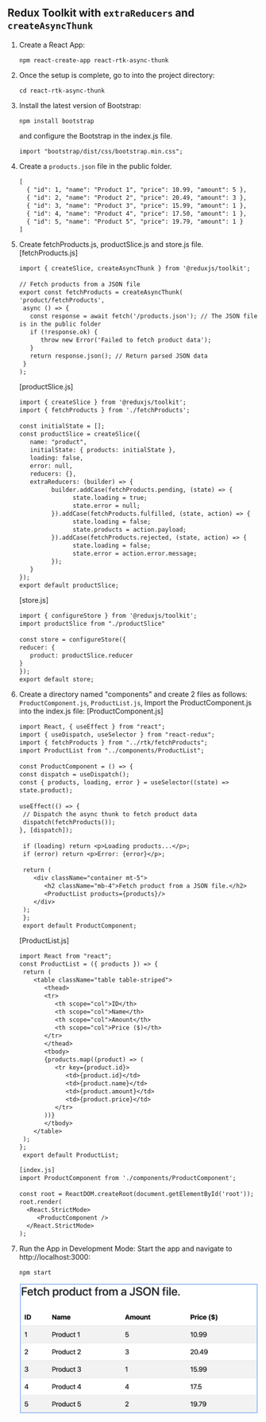## Redux Toolkit with `extraReducers` and `createAsyncThunk` 

1) Create a React App:
   ```
   npm react-create-app react-rtk-async-thunk
   ```
2) Once the setup is complete, go to into the project directory:
   ```
   cd react-rtk-async-thunk
   ```
3) Install the latest version of Bootstrap:
   ```
   npm install bootstrap
   ```
   and configure the Bootstrap in the index.js file.
   ```
   import "bootstrap/dist/css/bootstrap.min.css";
   ```
4) Create a `products.json` file in the public folder.
   ```
   [
     { "id": 1, "name": "Product 1", "price": 10.99, "amount": 5 },
     { "id": 2, "name": "Product 2", "price": 20.49, "amount": 3 },
     { "id": 3, "name": "Product 3", "price": 15.99, "amount": 1 },
     { "id": 4, "name": "Product 4", "price": 17.50, "amount": 1 },
     { "id": 5, "name": "Product 5", "price": 19.79, "amount": 1 }
   ]   
   ```
5) Create fetchProducts.js, productSlice.js and store.js file.
   [fetchProducts.js]
   ```
   import { createSlice, createAsyncThunk } from '@reduxjs/toolkit';

   // Fetch products from a JSON file
   export const fetchProducts = createAsyncThunk(
   'product/fetchProducts',
    async () => {
      const response = await fetch('/products.json'); // The JSON file is in the public folder
      if (!response.ok) {
         throw new Error('Failed to fetch product data');
      }
      return response.json(); // Return parsed JSON data
    }
   );
   ```
   [productSlice.js]
   ```
   import { createSlice } from '@reduxjs/toolkit';
   import { fetchProducts } from './fetchProducts';

   const initialState = [];
   const productSlice = createSlice({
      name: "product",
      initialState: { products: initialState },
      loading: false,
      error: null,
      reducers: {},
      extraReducers: (builder) => {
            builder.addCase(fetchProducts.pending, (state) => {
                  state.loading = true;
                  state.error = null;
            }).addCase(fetchProducts.fulfilled, (state, action) => {
                  state.loading = false;
                  state.products = action.payload;
            }).addCase(fetchProducts.rejected, (state, action) => {
                  state.loading = false;
                  state.error = action.error.message;
            });
      }
   });
   export default productSlice;
   ```

   [store.js]
   ```
   import { configureStore } from '@reduxjs/toolkit';      
   import productSlice from "./productSlice"

   const store = configureStore({
   reducer: {
      product: productSlice.reducer
   }
   });
   export default store;
   ```
6) Create a directory named "components" and create 2 files as follows:
   `ProductComponent.js`, `ProductList.js`,
   Import the ProductComponent.js into the index.js file:
     [ProductComponent.js]
     ```
     import React, { useEffect } from "react";
     import { useDispatch, useSelector } from "react-redux";
     import { fetchProducts } from "../rtk/fetchProducts";
     import ProductList from "../components/ProductList";

     const ProductComponent = () => {
     const dispatch = useDispatch();
     const { products, loading, error } = useSelector((state) => state.product);

     useEffect(() => {
      // Dispatch the async thunk to fetch product data
      dispatch(fetchProducts());
     }, [dispatch]);

      if (loading) return <p>Loading products...</p>;
      if (error) return <p>Error: {error}</p>;

      return (
         <div className="container mt-5">
            <h2 className="mb-4">Fetch product from a JSON file.</h2>
            <ProductList products={products}/>
         </div>
      );
      };
      export default ProductComponent;
     ```

     [ProductList.js]
     ```
     import React from "react";
     const ProductList = ({ products }) => {
      return (
         <table className="table table-striped">
            <thead>
            <tr>
               <th scope="col">ID</th>
               <th scope="col">Name</th>
               <th scope="col">Amount</th>
               <th scope="col">Price ($)</th>
            </tr>
            </thead>
            <tbody>
            {products.map((product) => (
               <tr key={product.id}>
                  <td>{product.id}</td>
                  <td>{product.name}</td>
                  <td>{product.amount}</td>
                  <td>{product.price}</td>
               </tr>
            ))}
            </tbody>
         </table>
      );
     };
      export default ProductList;
      ```

     ```
     [index.js]
     import ProductComponent from './components/ProductComponent';

     const root = ReactDOM.createRoot(document.getElementById('root'));
     root.render(
       <React.StrictMode>
          <ProductComponent />
       </React.StrictMode>
     );
     ```

7) Run the App in Development Mode: Start the app and navigate to http://localhost:3000:
     ```bash
     npm start
     ```
     ![Product logo](./demo_app.png)
